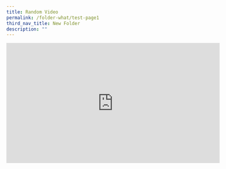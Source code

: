 ```yaml
---
title: Random Video
permalink: /folder-what/test-page1
third_nav_title: New Folder
description: ""
---
```





<iframe width="560" height="315" src="https://www.youtube-nocookie.com/embed/jJRdLZyOU4w" title="YouTube video player" frameborder="0" allow="accelerometer; autoplay; clipboard-write; encrypted-media; gyroscope; picture-in-picture" allowfullscreen></iframe>